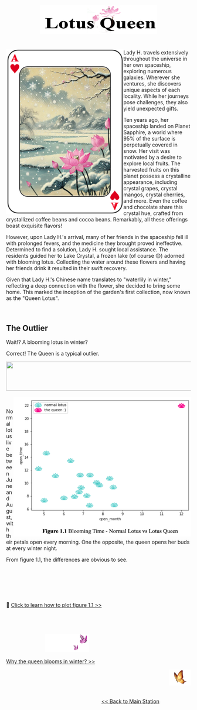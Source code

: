 <p align="center">
<img src="https://github.com/lady-h-world/My_Garden/blob/main/images/Lotus_Queen_images/title_queen_v2.png" width="320" height="80" />
</p>

#

<p>
<img align="left" src="https://github.com/lady-h-world/My_Garden/blob/main/images/Lotus_Queen_images/lotus_queen.png" width="320" height="450" />

Lady H. travels extensively throughout the universe in her own spaceship, exploring numerous galaxies. Wherever she ventures, she discovers unique aspects of each locality. While her journeys pose challenges, they also yield unexpected gifts.

Ten years ago, her spaceship landed on Planet Sapphire, a world where 95% of the surface is perpetually covered in snow. Her visit was motivated by a desire to explore local fruits. The harvested fruits on this planet possess a crystalline appearance, including crystal grapes, crystal mangos, crystal cherries, and more. Even the coffee and chocolate share this crystal hue, crafted from crystallized coffee beans and cocoa beans. Remarkably, all these offerings boast exquisite flavors!

However, upon Lady H.'s arrival, many of her friends in the spaceship fell ill with prolonged fevers, and the medicine they brought proved ineffective. Determined to find a solution, Lady H. sought local assistance. The residents guided her to Lake Crystal, a frozen lake (of course 😊) adorned with blooming lotus. Collecting the water around these flowers and having her friends drink it resulted in their swift recovery.
  
Given that Lady H.'s Chinese name translates to "waterlily in winter," reflecting a deep connection with the flower, she decided to bring some home. This marked the inception of the garden's first collection, now known as the "Queen Lotus".

</p>
<p>&nbsp;</p>


## The Outlier

Wait!? A blooming lotus in winter? 

Correct! The Queen is a typical outlier.

<p align="left">
<img src="https://github.com/lady-h-world/My_Garden/blob/main/images/notes/outlier.png" width="766" height="79" />
</p>

<p>
<img align="right" src="https://github.com/lady-h-world/My_Garden/blob/main/images/Lotus_Queen_images/lotus_plot.png" width="484" height="381" />
<p>&nbsp;</p>

Normal lotus live between June and August, with their petals open every morning. One the opposite, the queen opens her buds at every winter night.

From figure 1.1, the differences are obvious to see.

<p>&nbsp;</p>
<p>&nbsp;</p>
<p>&nbsp;</p>

🌻 [Click to learn how to plot figure 1.1 >>][2]

</p>
<p>&nbsp;</p>

#
<p align="left">
  &nbsp;&nbsp;&nbsp;&nbsp;&nbsp;&nbsp;&nbsp;&nbsp;&nbsp;&nbsp;&nbsp;&nbsp;&nbsp;&nbsp;&nbsp;&nbsp;&nbsp;&nbsp;&nbsp;&nbsp;&nbsp;&nbsp;&nbsp;&nbsp;&nbsp;&nbsp;
<img src="https://github.com/lady-h-world/My_Garden/blob/main/images/follow_us.png" width="120" height="50" />
</p>

[Why the queen blooms in winter? >>][1]

<p align="right">
<img src="https://github.com/lady-h-world/My_Garden/blob/main/images/going_back.png" width="60" height="44" />
</p>

&nbsp;&nbsp;&nbsp;&nbsp;&nbsp;&nbsp;&nbsp;&nbsp;&nbsp;&nbsp;&nbsp;&nbsp;&nbsp;&nbsp;&nbsp;&nbsp;&nbsp;&nbsp;&nbsp;&nbsp;&nbsp;&nbsp;&nbsp;&nbsp;&nbsp;&nbsp;&nbsp;&nbsp;&nbsp;&nbsp;&nbsp;&nbsp;&nbsp;&nbsp;&nbsp;&nbsp;&nbsp;&nbsp;&nbsp;&nbsp;&nbsp;&nbsp;&nbsp;&nbsp;&nbsp;&nbsp;&nbsp;&nbsp;&nbsp;&nbsp;&nbsp;&nbsp;&nbsp;&nbsp;&nbsp;&nbsp;&nbsp;&nbsp;&nbsp;&nbsp;&nbsp;&nbsp;&nbsp;&nbsp;&nbsp;&nbsp;&nbsp;&nbsp;&nbsp;&nbsp;&nbsp;&nbsp;&nbsp;&nbsp;&nbsp;&nbsp;&nbsp;&nbsp;&nbsp;&nbsp;&nbsp;&nbsp;&nbsp;&nbsp;&nbsp;&nbsp;&nbsp;&nbsp;&nbsp;&nbsp;&nbsp;&nbsp;&nbsp;&nbsp;&nbsp;&nbsp;&nbsp;&nbsp;&nbsp;&nbsp;&nbsp;&nbsp;&nbsp;&nbsp;&nbsp;&nbsp;&nbsp;&nbsp;&nbsp;&nbsp;&nbsp;&nbsp;&nbsp;&nbsp;&nbsp;&nbsp;&nbsp;&nbsp;&nbsp;&nbsp;&nbsp;&nbsp;&nbsp;&nbsp;&nbsp;&nbsp;&nbsp;&nbsp;&nbsp;&nbsp;&nbsp;&nbsp;&nbsp;&nbsp;&nbsp;&nbsp;&nbsp;&nbsp;&nbsp;&nbsp;&nbsp;&nbsp;&nbsp;&nbsp;&nbsp;&nbsp;&nbsp;&nbsp;&nbsp;&nbsp;&nbsp;&nbsp;&nbsp;&nbsp;&nbsp;&nbsp;&nbsp;&nbsp;&nbsp;&nbsp;&nbsp;&nbsp;&nbsp;&nbsp;&nbsp;&nbsp;&nbsp;&nbsp;&nbsp;&nbsp;&nbsp;&nbsp;&nbsp;&nbsp;&nbsp;&nbsp;&nbsp;&nbsp;&nbsp;&nbsp;&nbsp;&nbsp;&nbsp;&nbsp;&nbsp;&nbsp;&nbsp;&nbsp;&nbsp;&nbsp;&nbsp;&nbsp;&nbsp;&nbsp;[<< Back to Main Station][3]

[1]:https://github.com/lady-h-world/My_Garden/blob/main/reading_pages/The%20Queen/param_tuning_1.md
[2]:https://github.com/lady-h-world/My_Garden/blob/main/code/queen_lotus/lotus_queen.ipynb
[3]:https://github.com/lady-h-world/My_Garden/blob/main/reading_pages/tour_guide.md#main-station-


